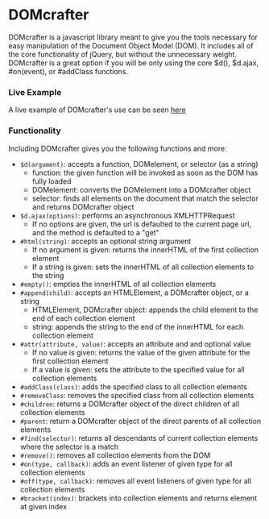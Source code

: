 # DOMcrafter

DOMcrafter is a javascript library meant to give you the tools necessary
for easy manipulation of the Document Object Model (DOM).  It includes
all of the core functionality of jQuery, but without the unnecessary weight.
DOMcrafter is a great option if you will be only using the core $d(), $d.ajax, #on(event),
or #addClass functions.

### Live Example

A live example of DOMcrafter's use can be seen [here](http://www.github.com/mallen1080/Langtons-Ant "Langton's Ant")

### Functionality

Including DOMcrafter gives you the following functions and more:

- `$d(argument)`:  accepts a function, DOMelement, or selector (as a string)
  - function: the given function will be invoked as soon as the DOM has fully loaded
  - DOMelement: converts the DOMelement into a DOMcrafter object
  - selector: finds all elements on the document that match the selector and returns DOMcrafter object
- `$d.ajax(options)`: performs an asynchronous XMLHTTPRequest
  - If no options are given, the url is defaulted to the current page url, and the method is defaulted to a "get"
- `#html(string)`: accepts an optional string argument
  - If no argument is given: returns the innerHTML of the first collection element
  - If a string is given: sets the innerHTML of all collection elements to the string
- `#empty()`: empties the innerHTML of all collection elements
- `#append(child)`: accepts an HTMLElement, a DOMcrafter object, or a string
  - HTMLElement, DOMcrafter object: appends the child element to the end of each collection element
  - string: appends the string to the end of the innerHTML for each collection element
- `#attr(attribute, value)`: accepts an attribute and and optional value
  - If no value is given: returns the value of the given attribute for the first collection element
  - If a value is given: sets the attribute to the specified value for all collection elements
- `#addClass(class)`: adds the specified class to all collection elements
- `#removeClass`: removes the specified class from all collection elements
- `#children`: returns a DOMcrafter object of the direct children of all collection elements
- `#parent`: return a DOMcrafter object of the direct parents of all collection elements
- `#find(selector)`: returns all descendants of current collection elements where the selector is a match
- `#remove()`: removes all collection elements from the DOM
- `#on(type, callback)`: adds an event listener of given type for all collection elements
- `#off(type, callback)`: removes all event listeners of given type for all collection elements
- `#bracket(index)`: brackets into collection elements and returns element at given index
